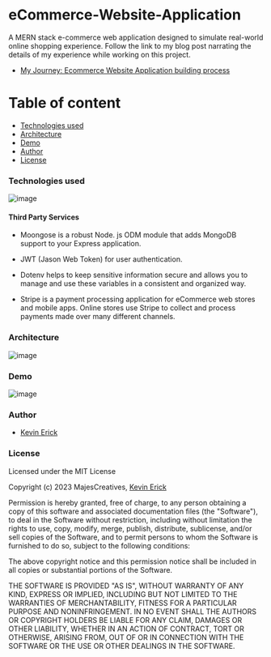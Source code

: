 # eCommerce-Website-Application

A MERN stack e-commerce web application designed to simulate real-world online shopping experience. Follow the link to my blog post narrating the details of my experience while working on this project.
* [My Journey: Ecommerce Website Application building process](https://medium.com/@majesticmajey/my-journey-ecommerce-website-application-building-process-40a759e76e12 "Named link title")

# Table of content #
* [Technologies used](#heading-1 "Goto Technologies used")
* [Architecture](#Architecture "Goto Architecture")
* [Demo](#Demo "Goto Demo")
* [Author](#Author "Goto Author")
* [License](#License "Goto License")

### Technologies used ###
![image](https://user-images.githubusercontent.com/36947647/211770685-a2204f80-3893-4654-8f34-da1e44f29663.png)
#### Third Party Services ####

* Moongose is a robust Node. js ODM module that adds MongoDB support to your Express application.

* JWT (Jason Web Token) for user authentication.

* Dotenv helps to keep sensitive information secure and allows you to manage and use these variables in a consistent and organized way.

* Stripe is a payment processing application for eCommerce web stores and mobile apps. Online stores use Stripe to collect and process payments made over many different channels.

### Architecture ###
![image](https://user-images.githubusercontent.com/36947647/211771396-5d6e690c-ab46-4ccc-9537-fc6fcad7003e.png)

### Demo ###
![image](https://user-images.githubusercontent.com/36947647/211771888-c78c8cf1-0255-4ff3-92e0-8aaf947c105b.png)

### Author ###
* [Kevin Erick](https://github.com/Majey "Named link title")

### License ###
Licensed under the MIT License

Copyright (c) 2023 MajesCreatives, [Kevin Erick](https://github.com/Majey "Named link title")

Permission is hereby granted, free of charge, to any person obtaining a copy of this software and associated documentation files (the "Software"), to deal in the Software without restriction, including without limitation the rights to use, copy, modify, merge, publish, distribute, sublicense, and/or sell copies of the Software, and to permit persons to whom the Software is furnished to do so, subject to the following conditions:

The above copyright notice and this permission notice shall be included in all copies or substantial portions of the Software.

THE SOFTWARE IS PROVIDED "AS IS", WITHOUT WARRANTY OF ANY KIND, EXPRESS OR IMPLIED, INCLUDING BUT NOT LIMITED TO THE WARRANTIES OF MERCHANTABILITY,
FITNESS FOR A PARTICULAR PURPOSE AND NONINFRINGEMENT. IN NO EVENT SHALL THE AUTHORS OR COPYRIGHT HOLDERS BE LIABLE FOR ANY CLAIM, DAMAGES OR OTHER
LIABILITY, WHETHER IN AN ACTION OF CONTRACT, TORT OR OTHERWISE, ARISING FROM, OUT OF OR IN CONNECTION WITH THE SOFTWARE OR THE USE OR OTHER DEALINGS IN THE SOFTWARE.





